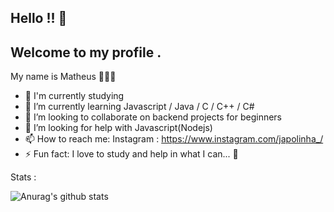 ## Hello !! 👋 
## Welcome to my profile .
My name is Matheus 👨🏻‍💻

- 🔭 I'm currently studying 
- 🌱 I’m currently learning Javascript / Java / C / C++ / C#
- 👯 I’m looking to collaborate on backend projects for beginners
- 🤔 I’m looking for help with Javascript(Nodejs)
- 📫 How to reach me: Instagram : https://www.instagram.com/japolinha_/
- ⚡ Fun fact: I love to study and help in what I can... 🙂

Stats : 

![Anurag's github stats](https://github-readme-stats.vercel.app/api?username=Japu431&show_icons=true&theme=radical)
